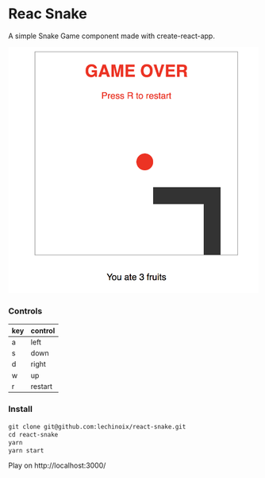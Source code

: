 # Reac Snake

A simple Snake Game component made with create-react-app.

![Simple snake](./screenshot.png)

### Controls

key | control
--- | ---
a | left
s | down
d | right
w | up
r | restart

### Install

```
git clone git@github.com:lechinoix/react-snake.git
cd react-snake
yarn
yarn start
```

Play on http://localhost:3000/
